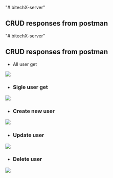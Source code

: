 "# bitechX-server" 

## CRUD responses from postman

"# bitechX-server" 

## CRUD responses from postman
- All user get

<img  width="" src="https://scontent.fdac5-2.fna.fbcdn.net/v/t1.15752-9/432263908_2135276290152876_6097143807789886562_n.png?_nc_cat=101&ccb=1-7&_nc_sid=5f2048&_nc_ohc=2fWXXD_2VEkAX_2MeZ-&_nc_ht=scontent.fdac5-2.fna&oh=03_AdRbWTEaCxelodU_-BHhSSet6Bt6HjM84dpIId86w2eZaw&oe=661BD01C" />

- ### Sigle user get
  
<img src="https://scontent.fdac5-1.fna.fbcdn.net/v/t1.15752-9/431714397_420338333836160_3030118792188001232_n.png?_nc_cat=109&ccb=1-7&_nc_sid=5f2048&_nc_ohc=jl3686anPCIAX-iajAh&_nc_ht=scontent.fdac5-1.fna&oh=03_AdTj7MZMHJYjeex88lWv8ceneoy4AiaiLmdZbFCK1NSa6w&oe=661BC6C5" />

- ### Create new user
  
<img src="https://scontent.fdac5-2.fna.fbcdn.net/v/t1.15752-9/431695151_966132944735433_1366281658766774573_n.png?_nc_cat=105&ccb=1-7&_nc_sid=5f2048&_nc_ohc=AEzeny9DVZYAX_Xpj3Y&_nc_ht=scontent.fdac5-2.fna&oh=03_AdTaoTGp9EcvxaDHhXishyqs1_PE9nHhtnVlyQcZMkRiHQ&oe=661BCCDA" />

- ### Update user
  
<img src="https://scontent.fdac5-1.fna.fbcdn.net/v/t1.15752-9/432332489_767217748403084_9206136866047519361_n.png?_nc_cat=100&ccb=1-7&_nc_sid=5f2048&_nc_ohc=FBGuUgQ_UAEAX8vbKOB&_nc_ht=scontent.fdac5-1.fna&oh=03_AdS9WkmdHyaW-p8dQxuK5PHQfRvzMHwWr6JV4N3TlDgukg&oe=661BEF05" />

- ### Delete user
  
<img src="https://scontent.fdac5-1.fna.fbcdn.net/v/t1.15752-9/432416165_925990759221154_6645964976829715388_n.png?_nc_cat=107&ccb=1-7&_nc_sid=5f2048&_nc_ohc=7vHEGpvAll8AX9ZtmZu&_nc_ht=scontent.fdac5-1.fna&oh=03_AdQOXq5EHD72gbdELqap30FFEGQFMHTPYjS9b8p2CNHitQ&oe=661BD795" />
